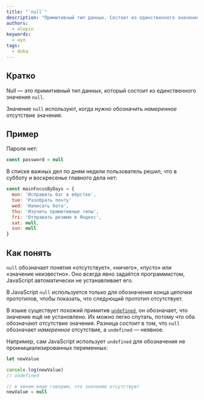 ```yaml
---
title: "`null`"
description: "Примитивный тип данных. Состоит из единственного значения `null` и обозначает отсутствие значения."
authors:
  - nlopin
keywords:
  - нул
tags:
  - doka
---
```


## Кратко

Null — это примитивный тип данных, который состоит из единственного значения `null`.

Значение `null` используют, когда нужно обозначить _намеренное_ отсутствие значения.

## Пример

Пароля нет:

```js
const password = null
```

В списке важных дел по дням недели пользователь решил, что в субботу и воскресенье главного дела нет:

```js
const mainFocusByDays = {
  mon: 'Исправить баг в вёрстке',
  tue: 'Разобрать почту'
  wed: 'Написать бота',
  thu: 'Изучить примитивные типы',
  fri: 'Отправить резюме в Яндекс',
  sat: null,
  sun: null
}
```


## Как понять

`null` обозначает понятия «отсутствует», «ничего», «пусто» или «значение неизвестно». Оно всегда явно задаётся программистом, JavaScript автоматически не устанавливает его.

В JavaScript `null` используется только для обозначения конца цепочки прототипов, чтобы показать, что следующий прототип отсутствует.

В языке существует похожий примитив [`undefined`](/js/undefined), он обозначает, что значение ещё не установлено. Их можно легко спутать, потому что оба обозначают отсутствие значения. Разница состоит в том, что `null` обозначает _намеренное_ отсутствие, а `undefined` — неявное.

Например, сам JavaScript использует `undefined` для обозначения не проинициализированных переменных:

```js
let newValue

console.log(newValue)
// undefined

// в явном виде говорим, что значение отсутствует
newValue = null
```
